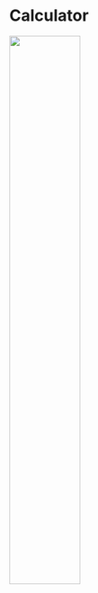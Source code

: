<h1>Calculator</h1>
<img width="50%" height="50%" src="https://user-images.githubusercontent.com/100817261/221123753-6f16b990-c204-4666-908d-42d51d8bee4a.png"/>
